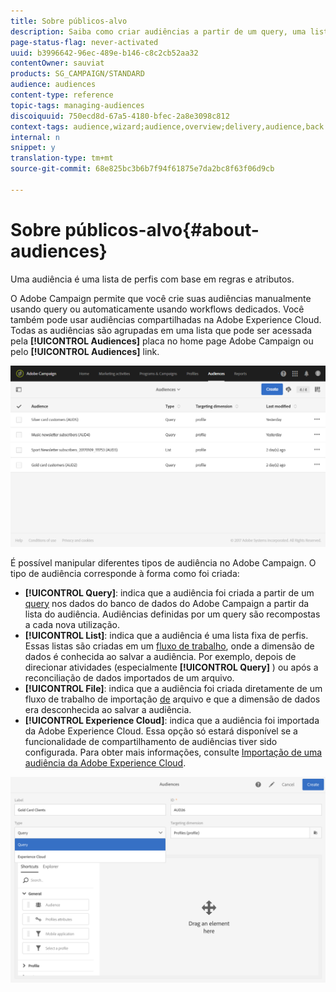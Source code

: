```yaml
---
title: Sobre públicos-alvo
description: Saiba como criar audiências a partir de um query, uma lista ou um arquivo e como importá-las da Adobe Experience Cloud.
page-status-flag: never-activated
uuid: b3996642-96ec-489e-b146-c8c2cb52aa32
contentOwner: sauviat
products: SG_CAMPAIGN/STANDARD
audience: audiences
content-type: reference
topic-tags: managing-audiences
discoiquuid: 750ecd8d-67a5-4180-bfec-2a8e3098c812
context-tags: audience,wizard;audience,overview;delivery,audience,back
internal: n
snippet: y
translation-type: tm+mt
source-git-commit: 68e825bc3b6b7f94f61875e7da2bc8f63f06d9cb

---
```



# Sobre públicos-alvo{#about-audiences}

Uma audiência é uma lista de perfis com base em regras e atributos.

O Adobe Campaign permite que você crie suas audiências manualmente usando query ou automaticamente usando workflows dedicados. Você também pode usar audiências compartilhadas na Adobe Experience Cloud. Todas as audiências são agrupadas em uma lista que pode ser acessada pela **[!UICONTROL Audiences]** placa no home page Adobe Campaign ou pelo **[!UICONTROL Audiences]** link.

![](assets/audience_1.png)

É possível manipular diferentes tipos de audiência no Adobe Campaign. O tipo de audiência corresponde à forma como foi criada:

* **[!UICONTROL Query]**: indica que a audiência foi criada a partir de um [query](../../automating/using/editing-queries.md#about-query-editor) nos dados do banco de dados do Adobe Campaign a partir da lista do audiência. Audiências definidas por um query são recompostas a cada nova utilização.
* **[!UICONTROL List]**: indica que a audiência é uma lista fixa de perfis. Essas listas são criadas em um [fluxo de trabalho](../../automating/using/get-started-workflows.md), onde a dimensão de dados é conhecida ao salvar a audiência. Por exemplo, depois de direcionar atividades (especialmente **[!UICONTROL Query]** ) ou após a reconciliação de dados importados de um arquivo.
* **[!UICONTROL File]**: indica que a audiência foi criada diretamente de um fluxo de trabalho de importação [de](../../automating/using/load-file.md) arquivo e que a dimensão de dados era desconhecida ao salvar a audiência.
* **[!UICONTROL Experience Cloud]**: indica que a audiência foi importada da Adobe Experience Cloud. Essa opção só estará disponível se a funcionalidade de compartilhamento de audiências tiver sido configurada. Para obter mais informações, consulte [Importação de uma audiência da Adobe Experience Cloud](../../integrating/using/sharing-audiences-with-audience-manager-or-people-core-service.md#importing-an-audience).

![](assets/audience_type_selection.png)
